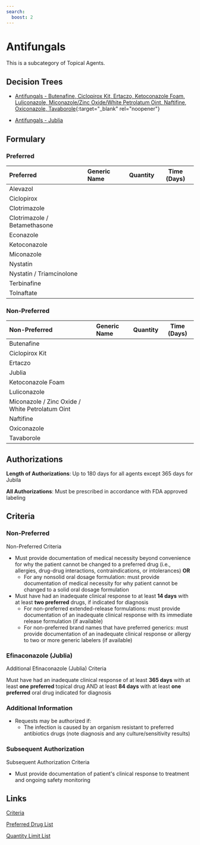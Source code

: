 ```yaml
---
search:
  boost: 2 
---
```


# Antifungals

This is a subcategory of Topical Agents.

## Decision Trees

- [Antifungals - Butenafine, Ciclopirox Kit, Ertaczo, Ketoconazole Foam, Luliconazole, Miconazole/Zinc Oxide/White Petrolatum Oint, Naftifine, Oxiconazole, Tavaborole](https://forms.office.com.mcas.ms/pages/designpagev2.aspx?origin=OfficeDotCom&lang=en-US&route=GroupForms&subpage=design&id=nPhjxpvvj0G9PUHkbAzgaN9UYz8EqmlIs3_TYn4TbXBUNE1TMlVOVVc1NlRTSUYwRlVSSVM5MjRTNSQlQCN0PWcu&topview=Preview){:target="_blank" rel="noopener"}

- [Antifungals - Jublia](https://forms.office.com.mcas.ms/?redirecturl=https%3a%2f%2fforms.office.com%2fpages%2fdesignpagev2.aspx%3fauth_pvr%3dOrgId%26auth_upn%3danttwaniqua.greer%2540gainwelltechnologies.com%26origin%3dOfficeDotCom%26lang%3den-US%26sessionid%3ddba554c2-2c78-4f60-bee3-f837172c2546%26route%3dGroupForms%26subpage%3ddesign%26id%3dnPhjxpvvj0G9PUHkbAzgaN9UYz8EqmlIs3_TYn4TbXBUMEI0QzNPTkxRV1dLM0lOTDQxOU5VWlg1WSQlQCN0PWcu%26topview%3dPreview&auth_pvr=OrgId&auth_upn=anttwaniqua.greer@gainwelltechnologies.com&McasTsid=27548)

## Formulary

### Preferred

| Preferred                    | Generic Name | Quantity | Time (Days) |
| :--------------------------- | :----------- | :------: | :---------: |
| Alevazol                     |              |          |             |
| Ciclopirox                   |              |          |             |
| Clotrimazole                 |              |          |             |
| Clotrimazole / Betamethasone |              |          |             |
| Econazole                    |              |          |             |
| Ketoconazole                 |              |          |             |
| Miconazole                   |              |          |             |
| Nystatin                     |              |          |             |
| Nystatin / Triamcinolone     |              |          |             |
| Terbinafine                  |              |          |             |
| Tolnaftate                   |              |          |             |

### Non-Preferred

| Non-Preferred                                   | Generic Name | Quantity | Time (Days) |
| :---------------------------------------------- | :----------- | :------: | :---------: |
| Butenafine                                      |              |          |             |
| Ciclopirox Kit                                  |              |          |             |
| Ertaczo                                         |              |          |             |
| Jublia                                          |              |          |             |
| Ketoconazole Foam                               |              |          |             |
| Luliconazole                                    |              |          |             |
| Miconazole / Zinc Oxide / White Petrolatum Oint |              |          |             |
| Naftifine                                       |              |          |             |
| Oxiconazole                                     |              |          |             |
| Tavaborole                                      |              |          |             |

## Authorizations

**Length of Authorizations**: Up to 180 days for all agents except 365 days for Jubila

**All Authorizations**: Must be prescribed in accordance with FDA approved labeling

## Criteria

### Non-Preferred

Non-Preferred Criteria

- Must provide documentation of medical necessity beyond convenience for why the patient cannot be changed to a preferred drug (i.e., allergies, drug-drug interactions, contraindications, or intolerances) **OR**
    - For any nonsolid oral dosage formulation: must provide documentation of medical necessity for why patient cannot be changed to a solid oral dosage formulation
- Must have had an inadequate clinical response to at least **14 days** with at least **two preferred** drugs, if indicated for diagnosis
    - For non-preferred extended-release formulations: must provide documentation of an inadequate clinical response with its immediate release formulation (if available)
    - For non-preferred brand names that have preferred generics: must provide documentation of an inadequate clinical response or allergy to two or more generic labelers (if available)

### Efinaconazole (Jublia)

Additional Efinaconazole (Jublia) Criteria

Must have had an inadequate clinical response of at least **365 days** with at least **one preferred** topical drug AND at least **84 days** with at least **one preferred** oral drug indicated for diagnosis

### Additional Information

- Requests may be authorized if:
    - The infection is caused by an organism resistant to preferred antibiotics drugs (note diagnosis and any culture/sensitivity results)

### Subsequent Authorization

Subsequent Authorization Criteria

- Must provide documentation of patient's clinical response to treatment and ongoing safety monitoring

## Links

[Criteria](https://pharmacy.medicaid.ohio.gov/sites/default/files/20230401_UPDL_Criteria%20_APPROVED.pdf#page=101)

[Preferred Drug List](https://pharmacy.medicaid.ohio.gov/sites/default/files/20230401_UPDL_v7_Approved.pdf#page=32)

[Quantity Limit List](https://pharmacy.medicaid.ohio.gov/sites/default/files/20230101_Ohio_Medicaid_Quantity_Document_APPROVED.pdf)
